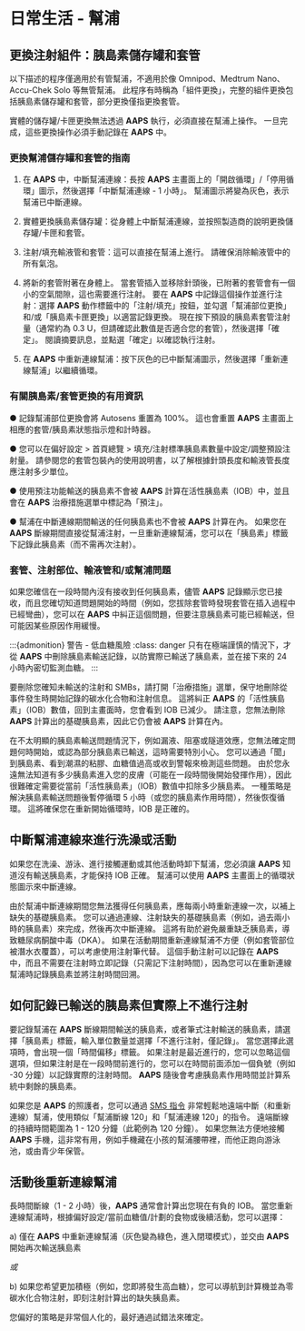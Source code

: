 # 日常生活 - 幫浦

## 更換注射組件：胰島素儲存罐和套管

以下描述的程序僅適用於有管幫浦，不適用於像 Omnipod、Medtrum Nano、Accu-Chek Solo 等無管幫浦。 此程序有時稱為「組件更換」，完整的組件更換包括胰島素儲存罐和套管，部分更換僅指更換套管。

實體的儲存罐/卡匣更換無法透過 **AAPS** 執行，必須直接在幫浦上操作。 一旦完成，這些更換操作必須手動記錄在 **AAPS** 中。

### 更換幫浦儲存罐和套管的指南

1. 在 **AAPS** 中，中斷幫浦連線：長按 **AAPS** 主畫面上的「開啟循環」/「停用循環」圖示，然後選擇「中斷幫浦連線 - 1 小時」。 幫浦圖示將變為灰色，表示幫浦已中斷連線。

2. 實體更換胰島素儲存罐：從身體上中斷幫浦連線，並按照製造商的說明更換儲存罐/卡匣和套管。

3. 注射/填充輸液管和套管：這可以直接在幫浦上進行。 請確保消除輸液管中的所有氣泡。

4. 將新的套管附著在身體上。 當套管插入並移除針頭後，已附著的套管會有一個小的空氣間隙，這也需要進行注射。 要在 **AAPS** 中記錄這個操作並進行注射：選擇 **AAPS** 動作標籤中的「注射/填充」按鈕，並勾選「幫浦部位更換」和/或「胰島素卡匣更換」以適當記錄更換。 現在按下預設的胰島素套管注射量（通常約為 0.3 U，但請確認此數值是否適合您的套管），然後選擇「確定」。 閱讀摘要訊息，並點選「確定」以確認執行注射。

5. 在 **AAPS** 中重新連線幫浦：按下灰色的已中斷幫浦圖示，然後選擇「重新連線幫浦」以繼續循環。

### 有關胰島素/套管更換的有用資訊

●	記錄幫浦部位更換會將 Autosens 重置為 100%。 這也會重置 **AAPS** 主畫面上相應的套管/胰島素狀態指示燈和計時器。

●	您可以在偏好設定 > 首頁總覽 > 填充/注射標準胰島素數量中設定/調整預設注射量。 請參閱您的套管包裝內的使用說明書，以了解根據針頭長度和輸液管長度應注射多少單位。

●	使用預注功能輸送的胰島素不會被 **AAPS** 計算在活性胰島素（IOB）中，並且會在 **AAPS** 治療措施選單中標記為「預注」。

●	幫浦在中斷連線期間輸送的任何胰島素也不會被 **AAPS** 計算在內。 如果您在 **AAPS** 斷線期間直接從幫浦注射，一旦重新連線幫浦，您可以在「胰島素」標籤下記錄此胰島素（而不需再次注射）。

### 套管、注射部位、輸液管和/或幫浦問題

如果您確信在一段時間內沒有接收到任何胰島素，儘管 **AAPS** 記錄顯示您已接收，而且您確切知道問題開始的時間（例如，您拔除套管時發現套管在插入過程中已經彎曲），您可以在 **AAPS** 中糾正這個問題，但要注意胰島素可能已經輸送，但可能因某些原因作用緩慢。

:::{admonition} 警告 - 低血糖風險
:class: danger
只有在極端謹慎的情況下，才從 **AAPS** 中刪除胰島素輸送記錄，以防實際已輸送了胰島素，並在接下來的 24 小時內密切監測血糖。
:::

要刪除您確知未輸送的注射和 SMBs，請打開「治療措施」選單，保守地刪除從事件發生時開始記錄的碳水化合物和注射信息。 這將糾正 **AAPS** 的「活性胰島素」（IOB）數值，回到主畫面時，您會看到 IOB 已減少。 請注意，您無法刪除 **AAPS** 計算出的基礎胰島素，因此它仍會被 **AAPS** 計算在內。

在不太明顯的胰島素輸送問題情況下，例如漏液、阻塞或隧道效應，您無法確定問題何時開始，或認為部分胰島素已輸送，這時需要特別小心。 您可以通過「聞」到胰島素、看到潮濕的粘膠、血糖值過高或收到警報來檢測這些問題。 由於您永遠無法知道有多少胰島素進入您的皮膚（可能在一段時間後開始發揮作用），因此很難確定需要從當前「活性胰島素」（IOB）數值中扣除多少胰島素。 一種策略是解決胰島素輸送問題後暫停循環 5 小時（或您的胰島素作用時間），然後恢復循環。 這將確保您在重新開始循環時，IOB 是正確的。

## 中斷幫浦連線來進行洗澡或活動

如果您在洗澡、游泳、進行接觸運動或其他活動時卸下幫浦，您必須讓 **AAPS** 知道沒有輸送胰島素，才能保持 IOB 正確。 幫浦可以使用 **AAPS** 主畫面上的循環狀態圖示來中斷連線。

由於幫浦中斷連線期間您無法獲得任何胰島素，應每兩小時重新連線一次，以補上缺失的基礎胰島素。 您可以通過連線、注射缺失的基礎胰島素（例如，過去兩小時的胰島素）來完成，然後再次中斷連線。 這將有助於避免嚴重缺乏胰島素，導致糖尿病酮酸中毒（DKA）。 如果在活動期間重新連線幫浦不方便（例如套管部位被潛水衣覆蓋），可以考慮使用注射筆代替。 這個手動注射可以記錄在 **AAPS** 中，而且不需要在注射時立即記錄（只需記下注射時間），因為您可以在重新連線幫浦時記錄胰島素並將注射時間回溯。

## 如何記錄已輸送的胰島素但實際上不進行注射

要記錄幫浦在 **AAPS** 斷線期間輸送的胰島素，或者筆式注射輸送的胰島素，請選擇「胰島素」標籤，輸入單位數量並選擇「不進行注射，僅記錄」。 當您選擇此選項時，會出現一個「時間偏移」標籤。 如果注射是最近進行的，您可以忽略這個選項，但如果注射是在一段時間前進行的，您可以在時間前面添加一個負號（例如 -30 分鐘）以記錄實際的注射時間。 **AAPS** 隨後會考慮胰島素作用時間並計算系統中剩餘的胰島素。

如果您是 **AAPS** 的照護者，您可以通過 [SMS 指令](sms-commands) 非常輕鬆地遠端中斷（和重新連線）幫浦，使用類似「幫浦斷線 120」和「幫浦連線 120」的指令。 遠端斷線的持續時間範圍為 1 - 120 分鐘（此範例為 120 分鐘）。 如果您無法方便地接觸 **AAPS** 手機，這非常有用，例如手機藏在小孩的幫浦腰帶裡，而他正跑向游泳池，或由青少年保管。

## 活動後重新連線幫浦

長時間斷線（1 - 2 小時）後，**AAPS** 通常會計算出您現在有負的 IOB。 當您重新連線幫浦時，根據偏好設定/當前血糖值/計劃的食物或後續活動，您可以選擇：

a) 僅在 **AAPS** 中重新連線幫浦（灰色變為綠色，進入閉環模式），並交由 **AAPS** 開始再次輸送胰島素

_或_

b) 如果您希望更加積極（例如，您即將發生高血糖），您可以導航到計算機並為零碳水化合物注射，即刻注射計算出的缺失胰島素。

您偏好的策略是非常個人化的，最好通過試錯法來確定。
